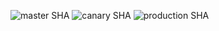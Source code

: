 ![master SHA](https://img.shields.io/endpoint?url=https://gist.githubusercontent.com/cau777/63a20a64c3d5ea1ef487b04c75629f29/raw/master-sha.json)
![canary SHA](https://img.shields.io/endpoint?url=https://gist.githubusercontent.com/cau777/63a20a64c3d5ea1ef487b04c75629f29/raw/canary-sha.json)
![production SHA](https://img.shields.io/endpoint?url=https://gist.githubusercontent.com/cau777/63a20a64c3d5ea1ef487b04c75629f29/raw/production-sha.json)